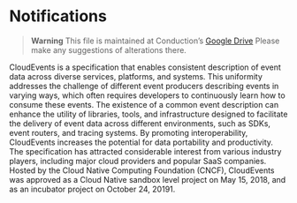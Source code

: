 # Notifications

> **Warning**
> This file is maintained at Conduction’s [Google Drive](https://docs.google.com/document/d/1O5mSTaCFdlQykypylFs_Tkx53aBf2UgddJTtD9g3aVw/edit) Please make any suggestions of alterations there.

CloudEvents is a specification that enables consistent description of event data across diverse services, platforms, and systems. This uniformity addresses the challenge of different event producers describing events in varying ways, which often requires developers to continuously learn how to consume these events. The existence of a common event description can enhance the utility of libraries, tools, and infrastructure designed to facilitate the delivery of event data across different environments, such as SDKs, event routers, and tracing systems. By promoting interoperability, CloudEvents increases the potential for data portability and productivity. The specification has attracted considerable interest from various industry players, including major cloud providers and popular SaaS companies. Hosted by the Cloud Native Computing Foundation (CNCF), CloudEvents was approved as a Cloud Native sandbox level project on May 15, 2018, and as an incubator project on October 24, 2019​1​.
